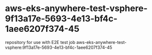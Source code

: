 # aws-eks-anywhere-test-vsphere-9f13a17e-5693-4e13-bf4c-1aee6207f374-45
repository for use with E2E test job aws-eks-anywhere-test-vsphere:9f13a17e-5693-4e13-bf4c-1aee6207f374-45
